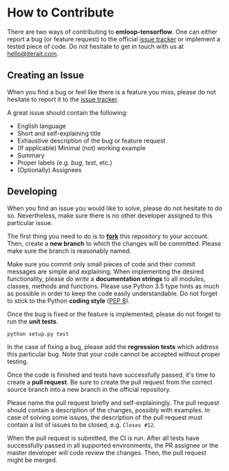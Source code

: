 # How to Contribute

There are two ways of contributing to **emloop-tensorflow**.
One can either report a bug (or feature request) to the official [issue tracker](https://github.com/iterait/emloop-tensorflow/issues) or implement a tested piece of code.
Do not hesitate to get in touch with us at hello@iterait.com.

## Creating an Issue
When you find a bug or feel like there is a feature you miss, please do not hesitate to report it to the [issue tracker](https://github.com/iterait/emloop-tensorflow/issues).

A great issue should contain the following:

- English language
- Short and self-explaining title
- Exhaustive description of the bug or feature request
- (If applicable) Minimal (not) working example
- Summary
- Proper labels (e.g. *bug*, *test*, etc.)
- (Optionally) Assignees

## Developing

When you find an issue you would like to solve, please do not hesitate to do so.
Nevertheless, make sure there is no other developer assigned to this particular issue.

The first thing you need to do is to **[fork](https://guides.github.com/activities/forking/)** this repository to your account.
Then, create a **new branch** to which the changes will be committed.
Please make sure the branch is reasonably named.

Make sure you commit only small pieces of code and their commit messages are simple and explaining.
When implementing the desired functionality, please *do write* a **documentation strings** to all modules, classes, methods and functions.
Please use Python 3.5 type hints as much as possible in order to keep the code easily understandable.
Do not forget to stick to the Python **coding style** ([PEP 8](https://www.python.org/dev/peps/pep-0008/)).

Once the bug is fixed or the feature is implemented, please do not forget to run the **unit tests**.

```bash
python setup.py test
```

In the case of fixing a bug, please add the **regression tests** which address this particular bug.
Note that your code cannot be accepted without proper testing.

Once the code is finished and tests have successfully passed, it's time to create a **pull request**.
Be sure to create the pull request from the correct source branch into a new branch in the official repository.

Please name the pull request briefly and self-explainingly.
The pull request should contain a description of the changes, possibly with examples.
In case of solving some issues, the description of the pull request must contain a list of issues to be closed, e.g. `Closes #12`.

When the pull request is submitted, the CI is run.
After all tests have successfully passed in all supported environments, the PR assignee or the master developer will code review the changes.
Then, the pull request might be merged.
